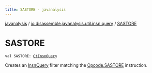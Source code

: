 ```yaml
---
title: SASTORE - javanalysis
---
```


[javanalysis](../index.html) / [io.disassemble.javanalysis.util.insn.query](index.html) / [SASTORE](./-s-a-s-t-o-r-e.html)

# SASTORE

`val SASTORE: `[`CtInsnQuery`](-ct-insn-query/index.html)

Creates an [InsnQuery](-insn-query/index.html) filter matching the [Opcode.SASTORE](#) instruction.

